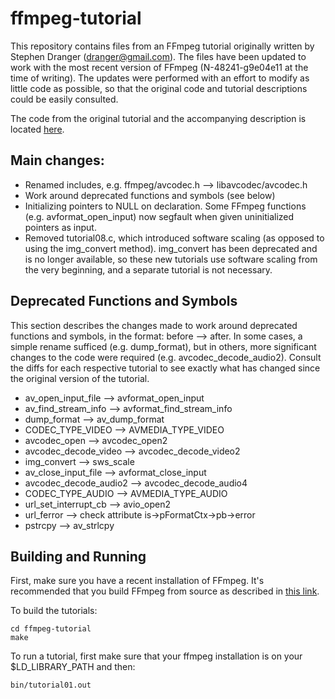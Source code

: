 ffmpeg-tutorial
===============

This repository contains files from an FFmpeg tutorial originally written by
Stephen Dranger (dranger@gmail.com).  The files have been updated to work with
the most recent version of FFmpeg (N-48241-g9e04e11 at the time of writing).
The updates were performed with an effort to modify as little code as possible,
so that the original code and tutorial descriptions could be easily consulted.

The code from the original tutorial and the accompanying description is located
[here](http://dranger.com/ffmpeg/).

Main changes:
-------------

* Renamed includes, e.g. ffmpeg/avcodec.h --> libavcodec/avcodec.h
* Work around deprecated functions and symbols (see below)
* Initializing pointers to NULL on declaration.  Some FFmpeg functions
  (e.g. avformat\_open\_input) now segfault when given uninitialized pointers as
  input.
* Removed tutorial08.c, which introduced software scaling (as
  opposed to using the img\_convert method).  img\_convert has been deprecated
  and is no longer available, so these new tutorials use software scaling
  from the very beginning, and a separate tutorial is not necessary.

Deprecated Functions and Symbols
--------------------------------

This section describes the changes made to work around deprecated functions
and symbols, in the format: before --> after.  In some cases, a simple rename
sufficed (e.g. dump\_format), but in others, more significant changes to the
code were required (e.g. avcodec\_decode\_audio2).  Consult the diffs for each
respective tutorial to see exactly what has changed since the original 
version of the tutorial.

* av\_open\_input\_file --> avformat\_open\_input
* av\_find\_stream\_info --> avformat\_find\_stream\_info
* dump\_format --> av\_dump\_format
* CODEC\_TYPE\_VIDEO --> AVMEDIA\_TYPE\_VIDEO
* avcodec\_open --> avcodec\_open2
* avcodec\_decode\_video --> avcodec\_decode\_video2
* img\_convert --> sws\_scale
* av\_close\_input\_file --> avformat\_close\_input
* avcodec\_decode\_audio2 --> avcodec\_decode\_audio4
* CODEC\_TYPE\_AUDIO --> AVMEDIA\_TYPE\_AUDIO
* url\_set\_interrupt\_cb --> avio\_open2
* url\_ferror --> check attribute is->pFormatCtx->pb->error
* pstrcpy --> av\_strlcpy

Building and Running
--------------------

First, make sure you have a recent installation of FFmpeg.  It's recommended
that you build FFmpeg from source as described in 
[this link](https://ffmpeg.org/trac/ffmpeg/wiki/UbuntuCompilationGuide).

To build the tutorials:

    cd ffmpeg-tutorial
    make

To run a tutorial, first make sure that your ffmpeg installation is on your
$LD\_LIBRARY\_PATH and then:

    bin/tutorial01.out
